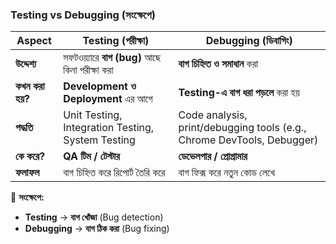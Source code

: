 ### **Testing vs Debugging (সংক্ষেপে)**  

| Aspect           | **Testing (পরীক্ষা)** | **Debugging (ডিবাগিং)** |
|-----------------|--------------------|--------------------|
| **উদ্দেশ্য** | সফটওয়্যারে **বাগ (bug)** আছে কিনা পরীক্ষা করা | **বাগ চিহ্নিত ও সমাধান** করা |
| **কখন করা হয়?** | **Development ও Deployment** এর আগে | **Testing-এ বাগ ধরা পড়লে** করা হয় |
| **পদ্ধতি** | Unit Testing, Integration Testing, System Testing | Code analysis, print/debugging tools (e.g., Chrome DevTools, Debugger) |
| **কে করে?** | **QA টিম / টেস্টার** | **ডেভেলপার / প্রোগ্রামার** |
| **ফলাফল** | বাগ চিহ্নিত করে রিপোর্ট তৈরি করে | বাগ ফিক্স করে নতুন কোড লেখে |

🔹 **সংক্ষেপে:**  
- **Testing** → **বাগ খোঁজা** (Bug detection)  
- **Debugging** → **বাগ ঠিক করা** (Bug fixing)
